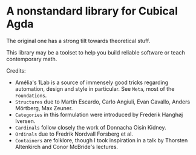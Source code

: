 A nonstandard library for Cubical Agda
======================================

The original one has a strong tilt towards theoretical stuff.

This library may be a toolset to help you build reliable software
or teach contemporary math.

Credits:

- Amélia's 1Lab is a source of immensely good tricks regarding automation,
  design and style in particular. See `Meta`, most of the `Foundations`.
- `Structures` due to Martin Escardo, Carlo Angiuli, Evan Cavallo,
  Anders Mörtberg, Max Zeuner.
- `Categories` in this formulation were introduced by Frederik Hanghøj Iversen.
- `Cardinals` follow closely the work of Donnacha Oisín Kidney.
- `Ordinals` due to Fredrik Nordvall Forsberg et al.
- `Containers` are folklore, though I took inspiration in a talk by Thorsten
  Altenkirch and Conor McBride's lectures.
